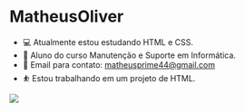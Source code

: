 # MatheusOliver



- 💻 Atualmente estou estudando HTML e CSS.
- 🔰 Aluno do curso Manutenção e Suporte em Informática.
- 📧 Email para contato: matheusprime44@gmail.com
- ⛹️ Estou trabalhando em um projeto de HTML.
  
![](https://www.google.com/url?sa=i&url=https%3A%2F%2Fcloudinary.com%2Fblog%2Fevolution_of_img_gif_without_the_gif&psig=AOvVaw1EorDmXYGFfyqJtGZ4lEcA&ust=1699657518072000&source=images&cd=vfe&opi=89978449&ved=0CBEQjRxqFwoTCNCLtueDuIIDFQAAAAAdAAAAABAq)
